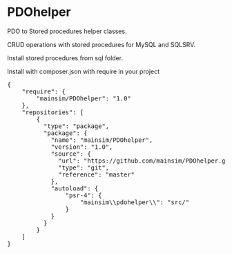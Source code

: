 # PDOhelper

PDO to Stored procedures helper classes.

CRUD operations with stored procedures for MySQL and SQLSRV.

Install stored procedures from sql folder.

Install with composer.json with require in your project

<pre>
{
    "require": {
        "mainsim/PDOhelper": "1.0"
    },
    "repositories": [
        {
	      "type": "package",
	      "package": {
	        "name": "mainsim/PDOhelper",
	        "version": "1.0",
	        "source": {
	          "url": "https://github.com/mainsim/PDOhelper.git",
	          "type": "git",
	          "reference": "master"
	        },
	        "autoload": {
		        "psr-4": {
		            "mainsim\\pdohelper\\": "src/"
		        }
		    }
	      }
	    }
    ]
}
</pre>

